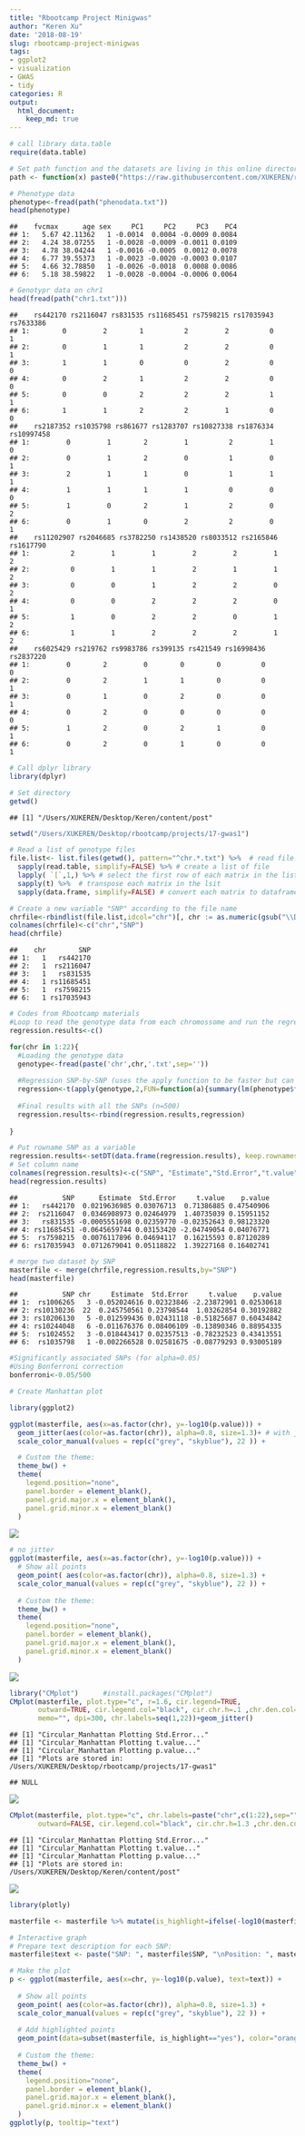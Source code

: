 ```yaml
---
title: "Rbootcamp Project Minigwas"
author: "Keren Xu"
date: '2018-08-19'
slug: rbootcamp-project-minigwas
tags:
- ggplot2
- visualization
- GWAS
- tidy
categories: R
output: 
  html_document:
    keep_md: true
---
```




```r
# call library data.table
require(data.table)

# Set path function and the datasets are living in this online directory
path <- function(x) paste0("https://raw.githubusercontent.com/XUKEREN/rbootcamp-projects-17-gwas1/master/", x)

# Phenotype data
phenotype<-fread(path("phenodata.txt"))
head(phenotype)
```

```
##    fvcmax      age sex     PC1     PC2     PC3    PC4
## 1:   5.67 42.11362   1 -0.0014  0.0004 -0.0009 0.0084
## 2:   4.24 38.07255   1 -0.0028 -0.0009 -0.0011 0.0109
## 3:   4.78 38.04244   1 -0.0016 -0.0005  0.0012 0.0078
## 4:   6.77 39.55373   1 -0.0023 -0.0020 -0.0003 0.0107
## 5:   4.66 32.78850   1 -0.0026 -0.0018  0.0008 0.0086
## 6:   5.18 38.59822   1 -0.0028 -0.0004 -0.0006 0.0064
```

```r
# Genotypr data on chr1
head(fread(path("chr1.txt")))
```

```
##    rs442170 rs2116047 rs831535 rs11685451 rs7598215 rs17035943 rs7633386
## 1:        0         2        1          2         2          0         1
## 2:        0         1        1          2         2          0         1
## 3:        1         1        0          0         2          0         0
## 4:        0         2        1          2         2          0         0
## 5:        0         0        2          2         2          1         1
## 6:        1         1        2          2         1          0         0
##    rs2187352 rs1035798 rs861677 rs1283707 rs10827338 rs1876334 rs10997458
## 1:         0         1        2         1          2         1          0
## 2:         0         1        2         0          1         0          1
## 3:         2         1        1         0          1         1          1
## 4:         1         1        1         1          0         0          0
## 5:         1         0        2         1          2         0          2
## 6:         0         1        0         2          2         0          1
##    rs11202907 rs2046685 rs3782250 rs1438520 rs8033512 rs2165846 rs1617790
## 1:          2         1         1         2         2         1         2
## 2:          0         1         1         2         1         1         2
## 3:          0         0         1         2         2         0         2
## 4:          0         0         2         2         2         0         1
## 5:          1         0         2         2         0         1         2
## 6:          1         1         2         2         2         1         2
##    rs6025429 rs219762 rs9983786 rs399135 rs421549 rs16998436 rs2837220
## 1:         0        2         0        0        0          0         0
## 2:         0        2         1        1        0          0         1
## 3:         0        1         0        2        0          0         1
## 4:         0        2         0        0        0          0         0
## 5:         1        2         0        2        1          0         1
## 6:         0        2         0        1        0          0         1
```

```r
# Call dplyr library
library(dplyr)

# Set directory
getwd()
```

```
## [1] "/Users/XUKEREN/Desktop/Keren/content/post"
```

```r
setwd("/Users/XUKEREN/Desktop/rbootcamp/projects/17-gwas1")

# Read a list of genotype files
file.list<- list.files(getwd(), pattern="^chr.*.txt") %>%  # read file names
  sapply(read.table, simplify=FALSE) %>% # create a list of file
  lapply( `[`,1,) %>% # select the first row of each matrix in the list, which is the SNP row
  sapply(t) %>%  # transpose each matrix in the lsit
  sapply(data.frame, simplify=FALSE) # convert each matrix to dataframe

# Create a new variable "SNP" according to the file name
chrfile<-rbindlist(file.list,idcol="chr")[, chr := as.numeric(gsub("\\D", "", chr)) ]
colnames(chrfile)<-c("chr","SNP")
head(chrfile)
```

```
##    chr        SNP
## 1:   1   rs442170
## 2:   1  rs2116047
## 3:   1   rs831535
## 4:   1 rs11685451
## 5:   1  rs7598215
## 6:   1 rs17035943
```

```r
# Codes from Rbootcamp materials
#Loop to read the genotype data from each chromossome and run the regression analysis
regression.results<-c()

for(chr in 1:22){
  #Loading the genotype data
  genotype<-fread(paste('chr',chr,'.txt',sep=''))
  
  #Regression SNP-by-SNP (uses the apply function to be faster but can be done with a loop)
  regression<-t(apply(genotype,2,FUN=function(a){summary(lm(phenotype$fvcmax~a+phenotype$age+phenotype$sex+phenotype$PC1+phenotype$PC2+phenotype$PC3+phenotype$PC4))}$coef[2,]))
  
  #Final results with all the SNPs (n=500)
  regression.results<-rbind(regression.results,regression)
  
}

# Put rowname SNP as a variable
regression.results<-setDT(data.frame(regression.results), keep.rownames = TRUE)[]
# Set column name
colnames(regression.results)<-c("SNP", "Estimate","Std.Error","t.value","p.value")
head(regression.results)
```

```
##           SNP      Estimate  Std.Error     t.value    p.value
## 1:   rs442170  0.0219636985 0.03076713  0.71386885 0.47540906
## 2:  rs2116047  0.0346908973 0.02464979  1.40735039 0.15951152
## 3:   rs831535 -0.0005551698 0.02359770 -0.02352643 0.98123320
## 4: rs11685451 -0.0645659744 0.03153420 -2.04749054 0.04076771
## 5:  rs7598215  0.0076117896 0.04694117  0.16215593 0.87120289
## 6: rs17035943  0.0712679041 0.05118822  1.39227168 0.16402741
```

```r
# merge two dataset by SNP
masterfile <- merge(chrfile,regression.results,by="SNP")
head(masterfile)
```

```
##           SNP chr     Estimate  Std.Error     t.value    p.value
## 1:  rs1006265   3 -0.052024616 0.02323846 -2.23872901 0.02530618
## 2: rs10130236  22  0.245750561 0.23798544  1.03262854 0.30192882
## 3: rs10206130   5 -0.012599436 0.02431118 -0.51825687 0.60434842
## 4: rs10244048   6 -0.011676376 0.08406109 -0.13890346 0.88954335
## 5:  rs1024552   3 -0.018443417 0.02357513 -0.78232523 0.43413551
## 6:  rs1035798   1 -0.002266528 0.02581675 -0.08779293 0.93005189
```

```r
#Significantly associated SNPs (for alpha=0.05)
#Using Bonferroni correction
bonferroni<-0.05/500

# Create Manhattan plot

library(ggplot2)

ggplot(masterfile, aes(x=as.factor(chr), y=-log10(p.value))) +
  geom_jitter(aes(color=as.factor(chr)), alpha=0.8, size=1.3)+ # with jitter to avoid overlap
  scale_color_manual(values = rep(c("grey", "skyblue"), 22 )) +

  # Custom the theme:
  theme_bw() +
  theme( 
    legend.position="none",
    panel.border = element_blank(),
    panel.grid.major.x = element_blank(),
    panel.grid.minor.x = element_blank()
  )
```

![](2018-08-19-rbootcamp-project-minigwas_files/figure-html/unnamed-chunk-1-1.png)<!-- -->

```r
# no jitter
ggplot(masterfile, aes(x=as.factor(chr), y=-log10(p.value))) +
  # Show all points
  geom_point( aes(color=as.factor(chr)), alpha=0.8, size=1.3) +
  scale_color_manual(values = rep(c("grey", "skyblue"), 22 )) +
  
  # Custom the theme:
  theme_bw() +
  theme( 
    legend.position="none",
    panel.border = element_blank(),
    panel.grid.major.x = element_blank(),
    panel.grid.minor.x = element_blank()
  )
```

![](2018-08-19-rbootcamp-project-minigwas_files/figure-html/unnamed-chunk-1-2.png)<!-- -->

```r
library("CMplot")      #install.packages("CMplot")
CMplot(masterfile, plot.type="c", r=1.6, cir.legend=TRUE,
       outward=TRUE, cir.legend.col="black", cir.chr.h=.1 ,chr.den.col="orange", file="jpg",
       memo="", dpi=300, chr.labels=seq(1,22))+geom_jitter()
```

```
## [1] "Circular_Manhattan Plotting Std.Error..."
## [1] "Circular_Manhattan Plotting t.value..."
## [1] "Circular_Manhattan Plotting p.value..."
## [1] "Plots are stored in: /Users/XUKEREN/Desktop/rbootcamp/projects/17-gwas1"
```

```
## NULL
```
 ![](https://user-images.githubusercontent.com/37352799/44313534-449cae00-a3bf-11e8-89cf-d816560c9686.jpg) 

```r
CMplot(masterfile, plot.type="c", chr.labels=paste("chr",c(1:22),sep=""), r=0.4, cir.legend=TRUE,
       outward=FALSE, cir.legend.col="black", cir.chr.h=1.3 ,chr.den.col="black", file="jpg", memo="", dpi=300)
```

```
## [1] "Circular_Manhattan Plotting Std.Error..."
## [1] "Circular_Manhattan Plotting t.value..."
## [1] "Circular_Manhattan Plotting p.value..."
## [1] "Plots are stored in: /Users/XUKEREN/Desktop/Keren/content/post"
```
 ![](https://user-images.githubusercontent.com/37352799/44313487-a3155c80-a3be-11e8-9d7e-f496d1c97683.jpg) 


```r
library(plotly)

masterfile <- masterfile %>% mutate(is_highlight=ifelse(-log10(masterfile$p.value) > -log10(0.05/500), "yes", "no")) # add a variable to highlight significant SNP

# Interactive graph
# Prepare text description for each SNP:
masterfile$text <- paste("SNP: ", masterfile$SNP, "\nPosition: ", masterfile$chr, "\nLOD score:", -log10(masterfile$p.value) %>% round(2))

# Make the plot
p <- ggplot(masterfile, aes(x=chr, y=-log10(p.value), text=text)) +
  
  # Show all points
  geom_point( aes(color=as.factor(chr)), alpha=0.8, size=1.3) +
  scale_color_manual(values = rep(c("grey", "skyblue"), 22 )) +
  
  # Add highlighted points
  geom_point(data=subset(masterfile, is_highlight=="yes"), color="orange", size=2) +
  
  # Custom the theme:
  theme_bw() +
  theme( 
    legend.position="none",
    panel.border = element_blank(),
    panel.grid.major.x = element_blank(),
    panel.grid.minor.x = element_blank()
  )
ggplotly(p, tooltip="text")
```

<!--html_preserve--><div id="htmlwidget-d0f53358e4d9b8d36aa9" style="width:672px;height:480px;" class="plotly html-widget"></div>
<script type="application/json" data-for="htmlwidget-d0f53358e4d9b8d36aa9">{"x":{"data":[{"x":[1,1,1,1,1,1,1,1,1,1,1,1,1,1,1,1,1,1,1,1,1,1,1,1,1,1,1,1],"y":[0.0314928189116962,0.4550548039171,0.248865815035535,0.241216266663546,1.38968368658187,0.05173565756357,0.164136780282808,1.58355252961039,2.2916091117607,0.785083572379583,0.0188262368299026,0.0745111638456813,0.797207952061531,0.503596074383886,0.589308370600842,0.207972830949159,0.277224906264133,0.397647698696285,0.565439742332195,0.890110029374441,0.322932544825068,0.0501864478888442,0.0598806950365634,0.0366870504542226,0.020647855249277,0.00822776800320429,0.234201586234211,0.406757264122109],"text":["SNP:  rs1035798 <br />Position:  1 <br />LOD score: 0.03","SNP:  rs10827338 <br />Position:  1 <br />LOD score: 0.46","SNP:  rs10997458 <br />Position:  1 <br />LOD score: 0.25","SNP:  rs11202907 <br />Position:  1 <br />LOD score: 0.24","SNP:  rs11685451 <br />Position:  1 <br />LOD score: 1.39","SNP:  rs1283707 <br />Position:  1 <br />LOD score: 0.05","SNP:  rs1438520 <br />Position:  1 <br />LOD score: 0.16","SNP:  rs1617790 <br />Position:  1 <br />LOD score: 1.58","SNP:  rs16998436 <br />Position:  1 <br />LOD score: 2.29","SNP:  rs17035943 <br />Position:  1 <br />LOD score: 0.79","SNP:  rs1876334 <br />Position:  1 <br />LOD score: 0.02","SNP:  rs2046685 <br />Position:  1 <br />LOD score: 0.07","SNP:  rs2116047 <br />Position:  1 <br />LOD score: 0.8","SNP:  rs2165846 <br />Position:  1 <br />LOD score: 0.5","SNP:  rs2187352 <br />Position:  1 <br />LOD score: 0.59","SNP:  rs219762 <br />Position:  1 <br />LOD score: 0.21","SNP:  rs2837220 <br />Position:  1 <br />LOD score: 0.28","SNP:  rs3782250 <br />Position:  1 <br />LOD score: 0.4","SNP:  rs399135 <br />Position:  1 <br />LOD score: 0.57","SNP:  rs421549 <br />Position:  1 <br />LOD score: 0.89","SNP:  rs442170 <br />Position:  1 <br />LOD score: 0.32","SNP:  rs6025429 <br />Position:  1 <br />LOD score: 0.05","SNP:  rs7598215 <br />Position:  1 <br />LOD score: 0.06","SNP:  rs7633386 <br />Position:  1 <br />LOD score: 0.04","SNP:  rs8033512 <br />Position:  1 <br />LOD score: 0.02","SNP:  rs831535 <br />Position:  1 <br />LOD score: 0.01","SNP:  rs861677 <br />Position:  1 <br />LOD score: 0.23","SNP:  rs9983786 <br />Position:  1 <br />LOD score: 0.41"],"type":"scatter","mode":"markers","marker":{"autocolorscale":false,"color":"rgba(190,190,190,1)","opacity":0.8,"size":4.91338582677165,"symbol":"circle","line":{"width":1.88976377952756,"color":"rgba(190,190,190,1)"}},"hoveron":"points","name":"1","legendgroup":"1","showlegend":true,"xaxis":"x","yaxis":"y","hoverinfo":"text","frame":null},{"x":[2,2,2,2,2,2,2,2,2,2,2,2,2,2,2,2,2,2,2,2,2,2,2,2,2,2,2],"y":[0.0305789805673016,0.340567850429442,0.0684095418363616,0.196072221015713,0.208232926758022,1.23730954872,0.0590171148800563,0.0624690342060046,1.09568947138546,0.245299967975022,0.748921687662535,0.901631616228186,0.20673702311167,0.780834307547715,0.00672773635029019,0.559189566832856,0.320610483168456,0.604074180183977,0.317051276532257,0.239107096154293,1.64096532934919,0.566198062231788,0.370366788742232,0.46034060651011,1.11609776322398,0.171932503120474,0.272345139371938],"text":["SNP:  rs10786673 <br />Position:  2 <br />LOD score: 0.03","SNP:  rs10997035 <br />Position:  2 <br />LOD score: 0.34","SNP:  rs12487646 <br />Position:  2 <br />LOD score: 0.07","SNP:  rs12628032 <br />Position:  2 <br />LOD score: 0.2","SNP:  rs162317 <br />Position:  2 <br />LOD score: 0.21","SNP:  rs17037297 <br />Position:  2 <br />LOD score: 1.24","SNP:  rs17475284 <br />Position:  2 <br />LOD score: 0.06","SNP:  rs1800624 <br />Position:  2 <br />LOD score: 0.06","SNP:  rs1897173 <br />Position:  2 <br />LOD score: 1.1","SNP:  rs2121308 <br />Position:  2 <br />LOD score: 0.25","SNP:  rs2162352 <br />Position:  2 <br />LOD score: 0.75","SNP:  rs2239769 <br />Position:  2 <br />LOD score: 0.9","SNP:  rs2950280 <br />Position:  2 <br />LOD score: 0.21","SNP:  rs456800 <br />Position:  2 <br />LOD score: 0.78","SNP:  rs4664963 <br />Position:  2 <br />LOD score: 0.01","SNP:  rs4789863 <br />Position:  2 <br />LOD score: 0.56","SNP:  rs4823807 <br />Position:  2 <br />LOD score: 0.32","SNP:  rs510788 <br />Position:  2 <br />LOD score: 0.6","SNP:  rs716547 <br />Position:  2 <br />LOD score: 0.32","SNP:  rs8017253 <br />Position:  2 <br />LOD score: 0.24","SNP:  rs8035980 <br />Position:  2 <br />LOD score: 1.64","SNP:  rs837484 <br />Position:  2 <br />LOD score: 0.57","SNP:  rs846267 <br />Position:  2 <br />LOD score: 0.37","SNP:  rs887201 <br />Position:  2 <br />LOD score: 0.46","SNP:  rs930235 <br />Position:  2 <br />LOD score: 1.12","SNP:  rs9426483 <br />Position:  2 <br />LOD score: 0.17","SNP:  rs9866679 <br />Position:  2 <br />LOD score: 0.27"],"type":"scatter","mode":"markers","marker":{"autocolorscale":false,"color":"rgba(135,206,235,1)","opacity":0.8,"size":4.91338582677165,"symbol":"circle","line":{"width":1.88976377952756,"color":"rgba(135,206,235,1)"}},"hoveron":"points","name":"2","legendgroup":"2","showlegend":true,"xaxis":"x","yaxis":"y","hoverinfo":"text","frame":null},{"x":[3,3,3,3,3,3,3,3,3,3,3,3,3,3,3,3,3,3,3,3,3,3,3,3,3,3,3],"y":[1.59677348687791,0.362374689303153,0.0249698347499991,0.299899824641357,2.19521131271697,0.261537673229201,0.209410316644538,0.797588782834391,0.51416774798253,0.384491022169329,0.12914326309061,0.591344382881167,1.26795038850452,0.370961453849427,0.00672773635029019,0.287373283966428,0.0112826612268905,0.0506126288724933,0.649265113550832,0.472606440762091,0.949487944263697,0.94428586728247,0.0259400702360307,0.310690118690165,1.88098101486374,0.0163075680772121,0.0298660827557535],"text":["SNP:  rs1006265 <br />Position:  3 <br />LOD score: 1.6","SNP:  rs1024552 <br />Position:  3 <br />LOD score: 0.36","SNP:  rs1050146 <br />Position:  3 <br />LOD score: 0.02","SNP:  rs11622409 <br />Position:  3 <br />LOD score: 0.3","SNP:  rs11893218 <br />Position:  3 <br />LOD score: 2.2","SNP:  rs12429309 <br />Position:  3 <br />LOD score: 0.26","SNP:  rs1380770 <br />Position:  3 <br />LOD score: 0.21","SNP:  rs1435704 <br />Position:  3 <br />LOD score: 0.8","SNP:  rs1529747 <br />Position:  3 <br />LOD score: 0.51","SNP:  rs16827741 <br />Position:  3 <br />LOD score: 0.38","SNP:  rs16944424 <br />Position:  3 <br />LOD score: 0.13","SNP:  rs17102089 <br />Position:  3 <br />LOD score: 0.59","SNP:  rs17282579 <br />Position:  3 <br />LOD score: 1.27","SNP:  rs1777833 <br />Position:  3 <br />LOD score: 0.37","SNP:  rs1990816 <br />Position:  3 <br />LOD score: 0.01","SNP:  rs2394202 <br />Position:  3 <br />LOD score: 0.29","SNP:  rs3818444 <br />Position:  3 <br />LOD score: 0.01","SNP:  rs3827412 <br />Position:  3 <br />LOD score: 0.05","SNP:  rs4646623 <br />Position:  3 <br />LOD score: 0.65","SNP:  rs505537 <br />Position:  3 <br />LOD score: 0.47","SNP:  rs6093081 <br />Position:  3 <br />LOD score: 0.95","SNP:  rs6533343 <br />Position:  3 <br />LOD score: 0.94","SNP:  rs6584510 <br />Position:  3 <br />LOD score: 0.03","SNP:  rs7501662 <br />Position:  3 <br />LOD score: 0.31","SNP:  rs8089398 <br />Position:  3 <br />LOD score: 1.88","SNP:  rs8192592 <br />Position:  3 <br />LOD score: 0.02","SNP:  rs836475 <br />Position:  3 <br />LOD score: 0.03"],"type":"scatter","mode":"markers","marker":{"autocolorscale":false,"color":"rgba(190,190,190,1)","opacity":0.8,"size":4.91338582677165,"symbol":"circle","line":{"width":1.88976377952756,"color":"rgba(190,190,190,1)"}},"hoveron":"points","name":"3","legendgroup":"3","showlegend":true,"xaxis":"x","yaxis":"y","hoverinfo":"text","frame":null},{"x":[4,4,4,4,4,4,4,4,4,4,4,4,4,4,4,4,4,4,4,4,4,4],"y":[0.151303494873165,0.715379062160881,0.0573555387821981,1.66350748544946,0.25754967311842,0.435393188070193,0.093963754479698,0.0819237285771472,0.730701880829031,0.671884010571643,0.120892964122414,0.0433328012734935,1.43497731153726,1.81900884972588,0.473404089988196,1.14474273786539,0.172175725564463,0.0679227014346523,0.741568841743811,0.440311230655002,2.14293145681657,0.181924583192669],"text":["SNP:  rs10883735 <br />Position:  4 <br />LOD score: 0.15","SNP:  rs10895593 <br />Position:  4 <br />LOD score: 0.72","SNP:  rs1286765 <br />Position:  4 <br />LOD score: 0.06","SNP:  rs12969375 <br />Position:  4 <br />LOD score: 1.66","SNP:  rs13261909 <br />Position:  4 <br />LOD score: 0.26","SNP:  rs1726025 <br />Position:  4 <br />LOD score: 0.44","SNP:  rs17445763 <br />Position:  4 <br />LOD score: 0.09","SNP:  rs1925570 <br />Position:  4 <br />LOD score: 0.08","SNP:  rs2074583 <br />Position:  4 <br />LOD score: 0.73","SNP:  rs2296187 <br />Position:  4 <br />LOD score: 0.67","SNP:  rs2485320 <br />Position:  4 <br />LOD score: 0.12","SNP:  rs2985301 <br />Position:  4 <br />LOD score: 0.04","SNP:  rs3771608 <br />Position:  4 <br />LOD score: 1.43","SNP:  rs3796993 <br />Position:  4 <br />LOD score: 1.82","SNP:  rs3801201 <br />Position:  4 <br />LOD score: 0.47","SNP:  rs429853 <br />Position:  4 <br />LOD score: 1.14","SNP:  rs6772185 <br />Position:  4 <br />LOD score: 0.17","SNP:  rs685458 <br />Position:  4 <br />LOD score: 0.07","SNP:  rs7084947 <br />Position:  4 <br />LOD score: 0.74","SNP:  rs8124696 <br />Position:  4 <br />LOD score: 0.44","SNP:  rs876362 <br />Position:  4 <br />LOD score: 2.14","SNP:  rs944460 <br />Position:  4 <br />LOD score: 0.18"],"type":"scatter","mode":"markers","marker":{"autocolorscale":false,"color":"rgba(135,206,235,1)","opacity":0.8,"size":4.91338582677165,"symbol":"circle","line":{"width":1.88976377952756,"color":"rgba(135,206,235,1)"}},"hoveron":"points","name":"4","legendgroup":"4","showlegend":true,"xaxis":"x","yaxis":"y","hoverinfo":"text","frame":null},{"x":[5,5,5,5,5,5,5,5,5,5,5,5,5,5,5,5,5,5,5,5,5,5],"y":[0.218712609699018,0.00364316867878949,0.363245010794844,0.0933621626610383,0.157180026677005,0.0715602345809968,1.9858216021761,0.07569467346538,0.216746806275422,0.00175551491374128,0.0474111448473813,0.224641861109689,0.0247150081022083,0.579721141556403,0.111410553439048,1.61952998308102,0.025038099071387,0.473622387630347,0.193284593012126,0.300706471434554,0.0255836593495818,0.239519869949903],"text":["SNP:  rs10206130 <br />Position:  5 <br />LOD score: 0.22","SNP:  rs10509280 <br />Position:  5 <br />LOD score: 0","SNP:  rs10967750 <br />Position:  5 <br />LOD score: 0.36","SNP:  rs11924448 <br />Position:  5 <br />LOD score: 0.09","SNP:  rs12668754 <br />Position:  5 <br />LOD score: 0.16","SNP:  rs1286740 <br />Position:  5 <br />LOD score: 0.07","SNP:  rs1324057 <br />Position:  5 <br />LOD score: 1.99","SNP:  rs1475033 <br />Position:  5 <br />LOD score: 0.08","SNP:  rs1493695 <br />Position:  5 <br />LOD score: 0.22","SNP:  rs2427060 <br />Position:  5 <br />LOD score: 0","SNP:  rs308420 <br />Position:  5 <br />LOD score: 0.05","SNP:  rs310777 <br />Position:  5 <br />LOD score: 0.22","SNP:  rs4646690 <br />Position:  5 <br />LOD score: 0.02","SNP:  rs576467 <br />Position:  5 <br />LOD score: 0.58","SNP:  rs586122 <br />Position:  5 <br />LOD score: 0.11","SNP:  rs6457813 <br />Position:  5 <br />LOD score: 1.62","SNP:  rs647837 <br />Position:  5 <br />LOD score: 0.03","SNP:  rs7095898 <br />Position:  5 <br />LOD score: 0.47","SNP:  rs723092 <br />Position:  5 <br />LOD score: 0.19","SNP:  rs7505539 <br />Position:  5 <br />LOD score: 0.3","SNP:  rs7907760 <br />Position:  5 <br />LOD score: 0.03","SNP:  rs9664633 <br />Position:  5 <br />LOD score: 0.24"],"type":"scatter","mode":"markers","marker":{"autocolorscale":false,"color":"rgba(190,190,190,1)","opacity":0.8,"size":4.91338582677165,"symbol":"circle","line":{"width":1.88976377952756,"color":"rgba(190,190,190,1)"}},"hoveron":"points","name":"5","legendgroup":"5","showlegend":true,"xaxis":"x","yaxis":"y","hoverinfo":"text","frame":null},{"x":[6,6,6,6,6,6,6,6,6,6,6,6,6,6,6,6,6,6,6,6,6,6],"y":[0.0508328804105857,0.292244652469336,0.092756557337454,0.106232549880299,1.28104131497244,0.987512217291884,0.244752726880417,0.0725092093526749,0.0987019953951135,1.04958768631418,0.715977523262728,0.134174322997423,0.777758157505525,0.0936961779305785,0.329351366212947,0.0372049038360808,0.213922741983256,4.59255530475429,0.0132990023967979,1.0249127726724,0.314453696369331,0.250431386008013],"text":["SNP:  rs10244048 <br />Position:  6 <br />LOD score: 0.05","SNP:  rs10740266 <br />Position:  6 <br />LOD score: 0.29","SNP:  rs10996776 <br />Position:  6 <br />LOD score: 0.09","SNP:  rs10997285 <br />Position:  6 <br />LOD score: 0.11","SNP:  rs11191349 <br />Position:  6 <br />LOD score: 1.28","SNP:  rs17017286 <br />Position:  6 <br />LOD score: 0.99","SNP:  rs17408275 <br />Position:  6 <br />LOD score: 0.24","SNP:  rs2268979 <br />Position:  6 <br />LOD score: 0.07","SNP:  rs3737187 <br />Position:  6 <br />LOD score: 0.1","SNP:  rs3820541 <br />Position:  6 <br />LOD score: 1.05","SNP:  rs3821629 <br />Position:  6 <br />LOD score: 0.72","SNP:  rs3826567 <br />Position:  6 <br />LOD score: 0.13","SNP:  rs6142657 <br />Position:  6 <br />LOD score: 0.78","SNP:  rs621953 <br />Position:  6 <br />LOD score: 0.09","SNP:  rs6733871 <br />Position:  6 <br />LOD score: 0.33","SNP:  rs6795633 <br />Position:  6 <br />LOD score: 0.04","SNP:  rs705523 <br />Position:  6 <br />LOD score: 0.21","SNP:  rs758044 <br />Position:  6 <br />LOD score: 4.59","SNP:  rs7581003 <br />Position:  6 <br />LOD score: 0.01","SNP:  rs9554325 <br />Position:  6 <br />LOD score: 1.02","SNP:  rs9658079 <br />Position:  6 <br />LOD score: 0.31","SNP:  rs9789221 <br />Position:  6 <br />LOD score: 0.25"],"type":"scatter","mode":"markers","marker":{"autocolorscale":false,"color":"rgba(135,206,235,1)","opacity":0.8,"size":4.91338582677165,"symbol":"circle","line":{"width":1.88976377952756,"color":"rgba(135,206,235,1)"}},"hoveron":"points","name":"6","legendgroup":"6","showlegend":true,"xaxis":"x","yaxis":"y","hoverinfo":"text","frame":null},{"x":[7,7,7,7,7,7,7,7,7,7,7,7,7,7,7,7,7,7,7,7,7,7],"y":[0.131421717878356,0.0255836593495818,0.519393845078701,0.326179661406392,0.818587901757735,0.441477523393585,0.201096816384181,0.997372754840711,0.0298184781740052,0.125052070755937,0.467689981736643,0.143437939834397,0.133801763634152,0.362150834274985,0.320995940459496,4.21102619319455,0.80638487353182,0.142543181581376,0.0407931117425596,0.000886077175535385,0.126463570650608,0.178866007469774],"text":["SNP:  rs10762139 <br />Position:  7 <br />LOD score: 0.13","SNP:  rs10883753 <br />Position:  7 <br />LOD score: 0.03","SNP:  rs11223703 <br />Position:  7 <br />LOD score: 0.52","SNP:  rs11659753 <br />Position:  7 <br />LOD score: 0.33","SNP:  rs11890946 <br />Position:  7 <br />LOD score: 0.82","SNP:  rs11961212 <br />Position:  7 <br />LOD score: 0.44","SNP:  rs12454718 <br />Position:  7 <br />LOD score: 0.2","SNP:  rs1316450 <br />Position:  7 <br />LOD score: 1","SNP:  rs13396528 <br />Position:  7 <br />LOD score: 0.03","SNP:  rs2024892 <br />Position:  7 <br />LOD score: 0.13","SNP:  rs2278480 <br />Position:  7 <br />LOD score: 0.47","SNP:  rs2685150 <br />Position:  7 <br />LOD score: 0.14","SNP:  rs2894014 <br />Position:  7 <br />LOD score: 0.13","SNP:  rs3002377 <br />Position:  7 <br />LOD score: 0.36","SNP:  rs3801993 <br />Position:  7 <br />LOD score: 0.32","SNP:  rs3810818 <br />Position:  7 <br />LOD score: 4.21","SNP:  rs4072037 <br />Position:  7 <br />LOD score: 0.81","SNP:  rs4624587 <br />Position:  7 <br />LOD score: 0.14","SNP:  rs7085779 <br />Position:  7 <br />LOD score: 0.04","SNP:  rs7696711 <br />Position:  7 <br />LOD score: 0","SNP:  rs855943 <br />Position:  7 <br />LOD score: 0.13","SNP:  rs9319432 <br />Position:  7 <br />LOD score: 0.18"],"type":"scatter","mode":"markers","marker":{"autocolorscale":false,"color":"rgba(190,190,190,1)","opacity":0.8,"size":4.91338582677165,"symbol":"circle","line":{"width":1.88976377952756,"color":"rgba(190,190,190,1)"}},"hoveron":"points","name":"7","legendgroup":"7","showlegend":true,"xaxis":"x","yaxis":"y","hoverinfo":"text","frame":null},{"x":[8,8,8,8,8,8,8,8,8,8,8,8,8,8,8,8,8,8,8,8,8,8],"y":[0.59331410174852,0.0630374242010883,0.0251957575706434,0.209005517609608,0.442341925049998,0.292031180877191,0.361926425412727,0.840356574651053,0.275704387715715,4.02955029468353,0.183209817121421,0.548278699287476,0.130104453929078,0.123139071947008,0.0717958018062345,0.312746944149373,0.368293747792175,0.275445194363304,0.108858319386837,0.0326320833054798,0.620324015801279,0.718932557218161],"text":["SNP:  rs10489736 <br />Position:  8 <br />LOD score: 0.59","SNP:  rs10822881 <br />Position:  8 <br />LOD score: 0.06","SNP:  rs10920169 <br />Position:  8 <br />LOD score: 0.03","SNP:  rs11564465 <br />Position:  8 <br />LOD score: 0.21","SNP:  rs11594391 <br />Position:  8 <br />LOD score: 0.44","SNP:  rs11890847 <br />Position:  8 <br />LOD score: 0.29","SNP:  rs12761845 <br />Position:  8 <br />LOD score: 0.36","SNP:  rs13410475 <br />Position:  8 <br />LOD score: 0.84","SNP:  rs149248 <br />Position:  8 <br />LOD score: 0.28","SNP:  rs1530088 <br />Position:  8 <br />LOD score: 4.03","SNP:  rs17114803 <br />Position:  8 <br />LOD score: 0.18","SNP:  rs17288292 <br />Position:  8 <br />LOD score: 0.55","SNP:  rs2252678 <br />Position:  8 <br />LOD score: 0.13","SNP:  rs2442633 <br />Position:  8 <br />LOD score: 0.12","SNP:  rs3917209 <br />Position:  8 <br />LOD score: 0.07","SNP:  rs4237255 <br />Position:  8 <br />LOD score: 0.31","SNP:  rs6826012 <br />Position:  8 <br />LOD score: 0.37","SNP:  rs7236492 <br />Position:  8 <br />LOD score: 0.28","SNP:  rs7960291 <br />Position:  8 <br />LOD score: 0.11","SNP:  rs8179917 <br />Position:  8 <br />LOD score: 0.03","SNP:  rs9943922 <br />Position:  8 <br />LOD score: 0.62","SNP:  rs9950633 <br />Position:  8 <br />LOD score: 0.72"],"type":"scatter","mode":"markers","marker":{"autocolorscale":false,"color":"rgba(135,206,235,1)","opacity":0.8,"size":4.91338582677165,"symbol":"circle","line":{"width":1.88976377952756,"color":"rgba(135,206,235,1)"}},"hoveron":"points","name":"8","legendgroup":"8","showlegend":true,"xaxis":"x","yaxis":"y","hoverinfo":"text","frame":null},{"x":[9,9,9,9,9,9,9,9,9,9,9,9,9,9,9,9,9,9,9,9,9,9],"y":[2.1532917596945,0.920330739523395,0.252488478374469,0.175813242141186,0.255998489032717,0.212374682836251,0.700983190052032,0.697966662362961,0.133791758781098,0.265747569704103,0.663172697694197,0.146062671470067,0.139281220337151,0.225146538122548,0.0102664095181163,0.0278754435312694,0.303715502016829,0.00441850349201998,0.792655328390721,4.10078694271129,0.34894322788234,0.714365811078095],"text":["SNP:  rs10498759 <br />Position:  9 <br />LOD score: 2.15","SNP:  rs11564258 <br />Position:  9 <br />LOD score: 0.92","SNP:  rs11881361 <br />Position:  9 <br />LOD score: 0.25","SNP:  rs12217850 <br />Position:  9 <br />LOD score: 0.18","SNP:  rs1231239 <br />Position:  9 <br />LOD score: 0.26","SNP:  rs12486980 <br />Position:  9 <br />LOD score: 0.21","SNP:  rs12622724 <br />Position:  9 <br />LOD score: 0.7","SNP:  rs1348557 <br />Position:  9 <br />LOD score: 0.7","SNP:  rs1572968 <br />Position:  9 <br />LOD score: 0.13","SNP:  rs17715064 <br />Position:  9 <br />LOD score: 0.27","SNP:  rs3917194 <br />Position:  9 <br />LOD score: 0.66","SNP:  rs6089565 <br />Position:  9 <br />LOD score: 0.15","SNP:  rs6537356 <br />Position:  9 <br />LOD score: 0.14","SNP:  rs6805521 <br />Position:  9 <br />LOD score: 0.23","SNP:  rs749596 <br />Position:  9 <br />LOD score: 0.01","SNP:  rs7541824 <br />Position:  9 <br />LOD score: 0.03","SNP:  rs7838691 <br />Position:  9 <br />LOD score: 0.3","SNP:  rs7912739 <br />Position:  9 <br />LOD score: 0","SNP:  rs7915578 <br />Position:  9 <br />LOD score: 0.79","SNP:  rs917305 <br />Position:  9 <br />LOD score: 4.1","SNP:  rs9319434 <br />Position:  9 <br />LOD score: 0.35","SNP:  rs9409651 <br />Position:  9 <br />LOD score: 0.71"],"type":"scatter","mode":"markers","marker":{"autocolorscale":false,"color":"rgba(190,190,190,1)","opacity":0.8,"size":4.91338582677165,"symbol":"circle","line":{"width":1.88976377952756,"color":"rgba(190,190,190,1)"}},"hoveron":"points","name":"9","legendgroup":"9","showlegend":true,"xaxis":"x","yaxis":"y","hoverinfo":"text","frame":null},{"x":[10,10,10,10,10,10,10,10,10,10,10,10,10,10,10,10,10,10,10,10,10,10],"y":[0.362542910394882,0.66699288417774,0.220250357662188,0.159967120190089,0.576048895178359,0.164010959018052,0.474750363630285,1.4507927511637,0.125992682508769,0.0519792248208365,3.29452392843089,0.551881488712868,0.820459491120727,0.380623205567171,0.0345136166494897,0.912558143133335,0.149969316735824,0.00290127995078568,0.622880793327126,0.0745265631174822,1.87601705199879,0.425231260108312],"text":["SNP:  rs10482791 <br />Position:  10 <br />LOD score: 0.36","SNP:  rs10740215 <br />Position:  10 <br />LOD score: 0.67","SNP:  rs10822906 <br />Position:  10 <br />LOD score: 0.22","SNP:  rs12237459 <br />Position:  10 <br />LOD score: 0.16","SNP:  rs12490153 <br />Position:  10 <br />LOD score: 0.58","SNP:  rs13388512 <br />Position:  10 <br />LOD score: 0.16","SNP:  rs1530887 <br />Position:  10 <br />LOD score: 0.47","SNP:  rs17209895 <br />Position:  10 <br />LOD score: 1.45","SNP:  rs176632 <br />Position:  10 <br />LOD score: 0.13","SNP:  rs1820544 <br />Position:  10 <br />LOD score: 0.05","SNP:  rs1956177 <br />Position:  10 <br />LOD score: 3.29","SNP:  rs1993992 <br />Position:  10 <br />LOD score: 0.55","SNP:  rs2033739 <br />Position:  10 <br />LOD score: 0.82","SNP:  rs2515480 <br />Position:  10 <br />LOD score: 0.38","SNP:  rs2862778 <br />Position:  10 <br />LOD score: 0.03","SNP:  rs6121657 <br />Position:  10 <br />LOD score: 0.91","SNP:  rs6716591 <br />Position:  10 <br />LOD score: 0.15","SNP:  rs6852200 <br />Position:  10 <br />LOD score: 0","SNP:  rs7235354 <br />Position:  10 <br />LOD score: 0.62","SNP:  rs7609465 <br />Position:  10 <br />LOD score: 0.07","SNP:  rs9513113 <br />Position:  10 <br />LOD score: 1.88","SNP:  rs9749347 <br />Position:  10 <br />LOD score: 0.43"],"type":"scatter","mode":"markers","marker":{"autocolorscale":false,"color":"rgba(135,206,235,1)","opacity":0.8,"size":4.91338582677165,"symbol":"circle","line":{"width":1.88976377952756,"color":"rgba(135,206,235,1)"}},"hoveron":"points","name":"10","legendgroup":"10","showlegend":true,"xaxis":"x","yaxis":"y","hoverinfo":"text","frame":null},{"x":[11,11,11,11,11,11,11,11,11,11,11,11,11,11,11,11,11,11,11,11,11,11],"y":[1.77973888303328,3.09084967517454,0.212047734064568,0.0726838222074862,0.280237978106718,0.326094712073644,0.122394451364843,0.31074359200592,0.399747116977597,0.846400372671774,0.0604462991007604,0.19346456660005,0.754625729798021,0.129406882452404,0.481431357470648,0.691345228441738,0.260694383399232,0.425006711336825,0.261225916916659,0.247558063059204,0.292441455601921,0.458942681004811],"text":["SNP:  rs10507386 <br />Position:  11 <br />LOD score: 1.78","SNP:  rs10857297 <br />Position:  11 <br />LOD score: 3.09","SNP:  rs10878551 <br />Position:  11 <br />LOD score: 0.21","SNP:  rs12676103 <br />Position:  11 <br />LOD score: 0.07","SNP:  rs12979782 <br />Position:  11 <br />LOD score: 0.28","SNP:  rs13006976 <br />Position:  11 <br />LOD score: 0.33","SNP:  rs1368899 <br />Position:  11 <br />LOD score: 0.12","SNP:  rs16907776 <br />Position:  11 <br />LOD score: 0.31","SNP:  rs16924233 <br />Position:  11 <br />LOD score: 0.4","SNP:  rs17126158 <br />Position:  11 <br />LOD score: 0.85","SNP:  rs1956714 <br />Position:  11 <br />LOD score: 0.06","SNP:  rs2427147 <br />Position:  11 <br />LOD score: 0.19","SNP:  rs2708317 <br />Position:  11 <br />LOD score: 0.75","SNP:  rs2790098 <br />Position:  11 <br />LOD score: 0.13","SNP:  rs288326 <br />Position:  11 <br />LOD score: 0.48","SNP:  rs2912754 <br />Position:  11 <br />LOD score: 0.69","SNP:  rs3094913 <br />Position:  11 <br />LOD score: 0.26","SNP:  rs3858136 <br />Position:  11 <br />LOD score: 0.43","SNP:  rs4497281 <br />Position:  11 <br />LOD score: 0.26","SNP:  rs4687098 <br />Position:  11 <br />LOD score: 0.25","SNP:  rs4783665 <br />Position:  11 <br />LOD score: 0.29","SNP:  rs7237419 <br />Position:  11 <br />LOD score: 0.46"],"type":"scatter","mode":"markers","marker":{"autocolorscale":false,"color":"rgba(190,190,190,1)","opacity":0.8,"size":4.91338582677165,"symbol":"circle","line":{"width":1.88976377952756,"color":"rgba(190,190,190,1)"}},"hoveron":"points","name":"11","legendgroup":"11","showlegend":true,"xaxis":"x","yaxis":"y","hoverinfo":"text","frame":null},{"x":[12,12,12,12,12,12,12,12,12,12,12,12,12,12,12,12,12,12,12,12,12,12],"y":[0.539202888550089,0.0210899970648491,0.0226955650324752,1.09691986149448,0.0138632298696432,0.708382777861856,0.111094792620979,0.164495579801133,0.494881837782198,0.341489550108336,0.731153902459043,0.323551765999499,0.773008952564128,0.321110644617424,0.321140900183371,0.0465027316920132,0.576754540685416,0.400317572728516,1.91606147214667,0.00175606297216835,0.0664982371169592,0.168451081290745],"text":["SNP:  rs10762109 <br />Position:  12 <br />LOD score: 0.54","SNP:  rs10823020 <br />Position:  12 <br />LOD score: 0.02","SNP:  rs10996832 <br />Position:  12 <br />LOD score: 0.02","SNP:  rs11564250 <br />Position:  12 <br />LOD score: 1.1","SNP:  rs12462651 <br />Position:  12 <br />LOD score: 0.01","SNP:  rs12476897 <br />Position:  12 <br />LOD score: 0.71","SNP:  rs16958356 <br />Position:  12 <br />LOD score: 0.11","SNP:  rs16961694 <br />Position:  12 <br />LOD score: 0.16","SNP:  rs17017537 <br />Position:  12 <br />LOD score: 0.49","SNP:  rs17340143 <br />Position:  12 <br />LOD score: 0.34","SNP:  rs1823375 <br />Position:  12 <br />LOD score: 0.73","SNP:  rs2141368 <br />Position:  12 <br />LOD score: 0.32","SNP:  rs2929855 <br />Position:  12 <br />LOD score: 0.77","SNP:  rs3732633 <br />Position:  12 <br />LOD score: 0.32","SNP:  rs3782116 <br />Position:  12 <br />LOD score: 0.32","SNP:  rs3789679 <br />Position:  12 <br />LOD score: 0.05","SNP:  rs6089475 <br />Position:  12 <br />LOD score: 0.58","SNP:  rs6575433 <br />Position:  12 <br />LOD score: 0.4","SNP:  rs659413 <br />Position:  12 <br />LOD score: 1.92","SNP:  rs6931749 <br />Position:  12 <br />LOD score: 0","SNP:  rs7533831 <br />Position:  12 <br />LOD score: 0.07","SNP:  rs8298 <br />Position:  12 <br />LOD score: 0.17"],"type":"scatter","mode":"markers","marker":{"autocolorscale":false,"color":"rgba(135,206,235,1)","opacity":0.8,"size":4.91338582677165,"symbol":"circle","line":{"width":1.88976377952756,"color":"rgba(135,206,235,1)"}},"hoveron":"points","name":"12","legendgroup":"12","showlegend":true,"xaxis":"x","yaxis":"y","hoverinfo":"text","frame":null},{"x":[13,13,13,13,13,13,13,13,13,13,13,13,13,13,13,13,13,13,13,13,13,13],"y":[0.79490064983547,0.262730441567921,0.687554910110684,0.237166262615432,0.282876496437132,0.121819486766253,0.035392678589772,0.668949247364486,0.602053777474647,0.113993221956671,0.0557467588801721,1.16229917152863,0.152707343229356,0.753898767137495,0.763637623392614,0.017569254810748,0.939334560738409,0.0325591191447958,0.0440537795781885,0.387596083683521,0.165797898613516,1.56904194291619],"text":["SNP:  rs10509256 <br />Position:  13 <br />LOD score: 0.79","SNP:  rs1059110 <br />Position:  13 <br />LOD score: 0.26","SNP:  rs11564168 <br />Position:  13 <br />LOD score: 0.69","SNP:  rs11775139 <br />Position:  13 <br />LOD score: 0.24","SNP:  rs11805426 <br />Position:  13 <br />LOD score: 0.28","SNP:  rs12201521 <br />Position:  13 <br />LOD score: 0.12","SNP:  rs12709651 <br />Position:  13 <br />LOD score: 0.04","SNP:  rs13026760 <br />Position:  13 <br />LOD score: 0.67","SNP:  rs13075269 <br />Position:  13 <br />LOD score: 0.6","SNP:  rs16865318 <br />Position:  13 <br />LOD score: 0.11","SNP:  rs17086744 <br />Position:  13 <br />LOD score: 0.06","SNP:  rs1820099 <br />Position:  13 <br />LOD score: 1.16","SNP:  rs3770320 <br />Position:  13 <br />LOD score: 0.15","SNP:  rs4598555 <br />Position:  13 <br />LOD score: 0.75","SNP:  rs4646579 <br />Position:  13 <br />LOD score: 0.76","SNP:  rs4745936 <br />Position:  13 <br />LOD score: 0.02","SNP:  rs4925286 <br />Position:  13 <br />LOD score: 0.94","SNP:  rs6499199 <br />Position:  13 <br />LOD score: 0.03","SNP:  rs6547277 <br />Position:  13 <br />LOD score: 0.04","SNP:  rs697658 <br />Position:  13 <br />LOD score: 0.39","SNP:  rs7026615 <br />Position:  13 <br />LOD score: 0.17","SNP:  rs7480000 <br />Position:  13 <br />LOD score: 1.57"],"type":"scatter","mode":"markers","marker":{"autocolorscale":false,"color":"rgba(190,190,190,1)","opacity":0.8,"size":4.91338582677165,"symbol":"circle","line":{"width":1.88976377952756,"color":"rgba(190,190,190,1)"}},"hoveron":"points","name":"13","legendgroup":"13","showlegend":true,"xaxis":"x","yaxis":"y","hoverinfo":"text","frame":null},{"x":[14,14,14,14,14,14,14,14,14,14,14,14,14,14,14,14,14,14,14,14,14,14],"y":[0.034239000971985,0.632340757959746,1.22337098423527,0.156927174182543,0.172425037519388,0.410321604181876,0.274926752266806,0.761236304066839,0.148555384422941,0.330893315251916,0.829671729462552,0.195529741530723,0.0508604575361453,0.788518838424471,0.852678399376306,0.113813535721545,0.0389105357473585,0.879305604361502,0.485623671072379,0.543081532818023,0.215426637641238,0.32872682403836],"text":["SNP:  rs10408676 <br />Position:  14 <br />LOD score: 0.03","SNP:  rs10444246 <br />Position:  14 <br />LOD score: 0.63","SNP:  rs10482672 <br />Position:  14 <br />LOD score: 1.22","SNP:  rs12327220 <br />Position:  14 <br />LOD score: 0.16","SNP:  rs1408417 <br />Position:  14 <br />LOD score: 0.17","SNP:  rs1462493 <br />Position:  14 <br />LOD score: 0.41","SNP:  rs16908021 <br />Position:  14 <br />LOD score: 0.27","SNP:  rs2595389 <br />Position:  14 <br />LOD score: 0.76","SNP:  rs3821073 <br />Position:  14 <br />LOD score: 0.15","SNP:  rs4295694 <br />Position:  14 <br />LOD score: 0.33","SNP:  rs4646560 <br />Position:  14 <br />LOD score: 0.83","SNP:  rs6061834 <br />Position:  14 <br />LOD score: 0.2","SNP:  rs6438553 <br />Position:  14 <br />LOD score: 0.05","SNP:  rs6480223 <br />Position:  14 <br />LOD score: 0.79","SNP:  rs6499244 <br />Position:  14 <br />LOD score: 0.85","SNP:  rs6686148 <br />Position:  14 <br />LOD score: 0.11","SNP:  rs7301939 <br />Position:  14 <br />LOD score: 0.04","SNP:  rs7333607 <br />Position:  14 <br />LOD score: 0.88","SNP:  rs7575453 <br />Position:  14 <br />LOD score: 0.49","SNP:  rs7921429 <br />Position:  14 <br />LOD score: 0.54","SNP:  rs842461 <br />Position:  14 <br />LOD score: 0.22","SNP:  rs997376 <br />Position:  14 <br />LOD score: 0.33"],"type":"scatter","mode":"markers","marker":{"autocolorscale":false,"color":"rgba(135,206,235,1)","opacity":0.8,"size":4.91338582677165,"symbol":"circle","line":{"width":1.88976377952756,"color":"rgba(135,206,235,1)"}},"hoveron":"points","name":"14","legendgroup":"14","showlegend":true,"xaxis":"x","yaxis":"y","hoverinfo":"text","frame":null},{"x":[15,15,15,15,15,15,15,15,15,15,15,15,15,15,15,15,15,15,15,15,15,15],"y":[0.944139123613967,0.594000017283683,1.06907698315861,0.322263261104073,0.486877281179498,1.40420143684599,0.0492109445191395,0.0364521439456876,0.232233589387607,0.0306759904381381,0.479829712323903,0.0964357091710467,0.327400310799916,0.612821220244904,0.347988786326836,0.432711704790632,0.131326995846862,0.416552808451897,0.843626799797946,0.356801773856889,0.376844996038209,0.546172661529704],"text":["SNP:  rs10464909 <br />Position:  15 <br />LOD score: 0.94","SNP:  rs10997748 <br />Position:  15 <br />LOD score: 0.59","SNP:  rs11886038 <br />Position:  15 <br />LOD score: 1.07","SNP:  rs11960332 <br />Position:  15 <br />LOD score: 0.32","SNP:  rs12577616 <br />Position:  15 <br />LOD score: 0.49","SNP:  rs1667212 <br />Position:  15 <br />LOD score: 1.4","SNP:  rs16857295 <br />Position:  15 <br />LOD score: 0.05","SNP:  rs17083633 <br />Position:  15 <br />LOD score: 0.04","SNP:  rs17128213 <br />Position:  15 <br />LOD score: 0.23","SNP:  rs17368876 <br />Position:  15 <br />LOD score: 0.03","SNP:  rs2030039 <br />Position:  15 <br />LOD score: 0.48","SNP:  rs2042075 <br />Position:  15 <br />LOD score: 0.1","SNP:  rs3092899 <br />Position:  15 <br />LOD score: 0.33","SNP:  rs6588083 <br />Position:  15 <br />LOD score: 0.61","SNP:  rs6785050 <br />Position:  15 <br />LOD score: 0.35","SNP:  rs732135 <br />Position:  15 <br />LOD score: 0.43","SNP:  rs734062 <br />Position:  15 <br />LOD score: 0.13","SNP:  rs7695991 <br />Position:  15 <br />LOD score: 0.42","SNP:  rs7904842 <br />Position:  15 <br />LOD score: 0.84","SNP:  rs7919781 <br />Position:  15 <br />LOD score: 0.36","SNP:  rs880970 <br />Position:  15 <br />LOD score: 0.38","SNP:  rs929936 <br />Position:  15 <br />LOD score: 0.55"],"type":"scatter","mode":"markers","marker":{"autocolorscale":false,"color":"rgba(190,190,190,1)","opacity":0.8,"size":4.91338582677165,"symbol":"circle","line":{"width":1.88976377952756,"color":"rgba(190,190,190,1)"}},"hoveron":"points","name":"15","legendgroup":"15","showlegend":true,"xaxis":"x","yaxis":"y","hoverinfo":"text","frame":null},{"x":[16,16,16,16,16,16,16,16,16,16,16,16,16,16,16,16,16,16,16,16,16,16],"y":[0.250130052069741,0.0724928591385272,0.216647599380319,0.0818424601974305,1.09451508192263,0.671083788641559,0.248733883712708,0.0671643094716911,0.377560841163208,0.472293118071489,0.0393218023623386,0.433162660113602,1.06931841607727,0.598759805306504,0.120495149957172,0.151017468115371,0.580650065941617,0.672393374882708,0.153598123391137,0.273775614250417,0.450500414214448,0.404019688509209],"text":["SNP:  rs10934505 <br />Position:  16 <br />LOD score: 0.25","SNP:  rs11814533 <br />Position:  16 <br />LOD score: 0.07","SNP:  rs1430749 <br />Position:  16 <br />LOD score: 0.22","SNP:  rs1511192 <br />Position:  16 <br />LOD score: 0.08","SNP:  rs1553106 <br />Position:  16 <br />LOD score: 1.09","SNP:  rs17243454 <br />Position:  16 <br />LOD score: 0.67","SNP:  rs17663614 <br />Position:  16 <br />LOD score: 0.25","SNP:  rs2018329 <br />Position:  16 <br />LOD score: 0.07","SNP:  rs2153155 <br />Position:  16 <br />LOD score: 0.38","SNP:  rs2394192 <br />Position:  16 <br />LOD score: 0.47","SNP:  rs2588413 <br />Position:  16 <br />LOD score: 0.04","SNP:  rs316340 <br />Position:  16 <br />LOD score: 0.43","SNP:  rs542663 <br />Position:  16 <br />LOD score: 1.07","SNP:  rs573269 <br />Position:  16 <br />LOD score: 0.6","SNP:  rs6745529 <br />Position:  16 <br />LOD score: 0.12","SNP:  rs6749456 <br />Position:  16 <br />LOD score: 0.15","SNP:  rs7252630 <br />Position:  16 <br />LOD score: 0.58","SNP:  rs7902294 <br />Position:  16 <br />LOD score: 0.67","SNP:  rs8074026 <br />Position:  16 <br />LOD score: 0.15","SNP:  rs929937 <br />Position:  16 <br />LOD score: 0.27","SNP:  rs9383599 <br />Position:  16 <br />LOD score: 0.45","SNP:  rs9573626 <br />Position:  16 <br />LOD score: 0.4"],"type":"scatter","mode":"markers","marker":{"autocolorscale":false,"color":"rgba(135,206,235,1)","opacity":0.8,"size":4.91338582677165,"symbol":"circle","line":{"width":1.88976377952756,"color":"rgba(135,206,235,1)"}},"hoveron":"points","name":"16","legendgroup":"16","showlegend":true,"xaxis":"x","yaxis":"y","hoverinfo":"text","frame":null},{"x":[17,17,17,17,17,17,17,17,17,17,17,17,17,17,17,17,17,17,17,17,17,17],"y":[0.537387938223018,0.023416206821368,0.36709049528215,0.390895386961212,0.577734449150105,0.406283571070749,0.291660037317591,0.042124572572243,0.161477034044321,0.55139009766756,1.37916942658686,0.185797677378554,0.0839881601578103,0.66233040013898,1.0349271963305,1.3918881786223,1.04399388343063,0.18801208208949,0.154804479936862,0.130706595769804,0.390586674347949,0.0547425569587753],"text":["SNP:  rs10996942 <br />Position:  17 <br />LOD score: 0.54","SNP:  rs11701104 <br />Position:  17 <br />LOD score: 0.02","SNP:  rs11732292 <br />Position:  17 <br />LOD score: 0.37","SNP:  rs12971309 <br />Position:  17 <br />LOD score: 0.39","SNP:  rs1908338 <br />Position:  17 <br />LOD score: 0.58","SNP:  rs2469120 <br />Position:  17 <br />LOD score: 0.41","SNP:  rs2580109 <br />Position:  17 <br />LOD score: 0.29","SNP:  rs2588399 <br />Position:  17 <br />LOD score: 0.04","SNP:  rs3020377 <br />Position:  17 <br />LOD score: 0.16","SNP:  rs334555 <br />Position:  17 <br />LOD score: 0.55","SNP:  rs3785632 <br />Position:  17 <br />LOD score: 1.38","SNP:  rs3791962 <br />Position:  17 <br />LOD score: 0.19","SNP:  rs3812604 <br />Position:  17 <br />LOD score: 0.08","SNP:  rs423207 <br />Position:  17 <br />LOD score: 0.66","SNP:  rs4848636 <br />Position:  17 <br />LOD score: 1.03","SNP:  rs552228 <br />Position:  17 <br />LOD score: 1.39","SNP:  rs6547286 <br />Position:  17 <br />LOD score: 1.04","SNP:  rs6691251 <br />Position:  17 <br />LOD score: 0.19","SNP:  rs703808 <br />Position:  17 <br />LOD score: 0.15","SNP:  rs753770 <br />Position:  17 <br />LOD score: 0.13","SNP:  rs9415866 <br />Position:  17 <br />LOD score: 0.39","SNP:  rs9593124 <br />Position:  17 <br />LOD score: 0.05"],"type":"scatter","mode":"markers","marker":{"autocolorscale":false,"color":"rgba(190,190,190,1)","opacity":0.8,"size":4.91338582677165,"symbol":"circle","line":{"width":1.88976377952756,"color":"rgba(190,190,190,1)"}},"hoveron":"points","name":"17","legendgroup":"17","showlegend":true,"xaxis":"x","yaxis":"y","hoverinfo":"text","frame":null},{"x":[18,18,18,18,18,18,18,18,18,18,18,18,18,18,18,18,18,18,18,18,18,18],"y":[0.0365806608487927,0.306326598951182,0.144196007751724,0.664098605363542,0.179651775290344,0.466511996785571,0.032287088653093,0.621842414623283,0.172248511908683,0.136379992665191,1.51184337127847,0.0100754627705604,0.00807521124292112,0.130706595769804,0.0209682229125425,0.112637530314375,0.499011500880457,0.565922998367869,0.000102109645651226,0.0620904380594693,0.771300064743358,0.00652000004562656],"text":["SNP:  rs1040858 <br />Position:  18 <br />LOD score: 0.04","SNP:  rs10502004 <br />Position:  18 <br />LOD score: 0.31","SNP:  rs11596526 <br />Position:  18 <br />LOD score: 0.14","SNP:  rs11885427 <br />Position:  18 <br />LOD score: 0.66","SNP:  rs2034965 <br />Position:  18 <br />LOD score: 0.18","SNP:  rs205908 <br />Position:  18 <br />LOD score: 0.47","SNP:  rs2394307 <br />Position:  18 <br />LOD score: 0.03","SNP:  rs2674 <br />Position:  18 <br />LOD score: 0.62","SNP:  rs2834660 <br />Position:  18 <br />LOD score: 0.17","SNP:  rs3116468 <br />Position:  18 <br />LOD score: 0.14","SNP:  rs3786322 <br />Position:  18 <br />LOD score: 1.51","SNP:  rs4357883 <br />Position:  18 <br />LOD score: 0.01","SNP:  rs4489420 <br />Position:  18 <br />LOD score: 0.01","SNP:  rs4669710 <br />Position:  18 <br />LOD score: 0.13","SNP:  rs4674347 <br />Position:  18 <br />LOD score: 0.02","SNP:  rs528783 <br />Position:  18 <br />LOD score: 0.11","SNP:  rs6716219 <br />Position:  18 <br />LOD score: 0.5","SNP:  rs7225813 <br />Position:  18 <br />LOD score: 0.57","SNP:  rs7475245 <br />Position:  18 <br />LOD score: 0","SNP:  rs7540229 <br />Position:  18 <br />LOD score: 0.06","SNP:  rs833843 <br />Position:  18 <br />LOD score: 0.77","SNP:  rs9397074 <br />Position:  18 <br />LOD score: 0.01"],"type":"scatter","mode":"markers","marker":{"autocolorscale":false,"color":"rgba(135,206,235,1)","opacity":0.8,"size":4.91338582677165,"symbol":"circle","line":{"width":1.88976377952756,"color":"rgba(135,206,235,1)"}},"hoveron":"points","name":"18","legendgroup":"18","showlegend":true,"xaxis":"x","yaxis":"y","hoverinfo":"text","frame":null},{"x":[19,19,19,19,19,19,19,19,19,19,19,19,19,19,19,19,19,19,19,19,19,19],"y":[0.00585440385810795,0.759494668995695,0.217984954854665,0.108126316872503,0.0901534136781666,0.102569212516138,2.03048158405294,0.536507871987556,0.118511262883534,0.13318261368844,0.900833592339036,0.829409256088026,0.50133470669884,0.455294912915312,0.401884085829622,0.329867036910278,0.387188806277512,0.126613609278131,0.037942175807031,0.492586896450131,0.0562529351930045,0.213405039491702],"text":["SNP:  rs11942279 <br />Position:  19 <br />LOD score: 0.01","SNP:  rs12415418 <br />Position:  19 <br />LOD score: 0.76","SNP:  rs1462828 <br />Position:  19 <br />LOD score: 0.22","SNP:  rs1465058 <br />Position:  19 <br />LOD score: 0.11","SNP:  rs17248985 <br />Position:  19 <br />LOD score: 0.09","SNP:  rs1784411 <br />Position:  19 <br />LOD score: 0.1","SNP:  rs2040845 <br />Position:  19 <br />LOD score: 2.03","SNP:  rs277536 <br />Position:  19 <br />LOD score: 0.54","SNP:  rs2974165 <br />Position:  19 <br />LOD score: 0.12","SNP:  rs3133825 <br />Position:  19 <br />LOD score: 0.13","SNP:  rs3768730 <br />Position:  19 <br />LOD score: 0.9","SNP:  rs3772812 <br />Position:  19 <br />LOD score: 0.83","SNP:  rs4502515 <br />Position:  19 <br />LOD score: 0.5","SNP:  rs4776888 <br />Position:  19 <br />LOD score: 0.46","SNP:  rs4939827 <br />Position:  19 <br />LOD score: 0.4","SNP:  rs4959749 <br />Position:  19 <br />LOD score: 0.33","SNP:  rs6077868 <br />Position:  19 <br />LOD score: 0.39","SNP:  rs617686 <br />Position:  19 <br />LOD score: 0.13","SNP:  rs7072319 <br />Position:  19 <br />LOD score: 0.04","SNP:  rs7552304 <br />Position:  19 <br />LOD score: 0.49","SNP:  rs928034 <br />Position:  19 <br />LOD score: 0.06","SNP:  rs9383607 <br />Position:  19 <br />LOD score: 0.21"],"type":"scatter","mode":"markers","marker":{"autocolorscale":false,"color":"rgba(190,190,190,1)","opacity":0.8,"size":4.91338582677165,"symbol":"circle","line":{"width":1.88976377952756,"color":"rgba(190,190,190,1)"}},"hoveron":"points","name":"19","legendgroup":"19","showlegend":true,"xaxis":"x","yaxis":"y","hoverinfo":"text","frame":null},{"x":[20,20,20,20,20,20,20,20,20,20,20,20,20,20,20,20,20,20,20,20,20,20],"y":[0.914035523435825,0.232476883525511,0.57997839697216,2.18775207261541,0.170865350302034,0.0187977038746909,0.0357582353267157,0.577048008029975,0.396393083822492,0.761591690559272,0.0798039983132925,0.39404818029649,1.10994343692485,0.8918084373014,0.0498597452174,0.136619747905226,0.447912839320195,0.353048756571796,0.104232724115686,0.139637677639799,0.414129207905173,0.28742841283635],"text":["SNP:  rs10824072 <br />Position:  20 <br />LOD score: 0.91","SNP:  rs10865447 <br />Position:  20 <br />LOD score: 0.23","SNP:  rs11689760 <br />Position:  20 <br />LOD score: 0.58","SNP:  rs12150454 <br />Position:  20 <br />LOD score: 2.19","SNP:  rs12761772 <br />Position:  20 <br />LOD score: 0.17","SNP:  rs13122619 <br />Position:  20 <br />LOD score: 0.02","SNP:  rs1599670 <br />Position:  20 <br />LOD score: 0.04","SNP:  rs17065074 <br />Position:  20 <br />LOD score: 0.58","SNP:  rs17117883 <br />Position:  20 <br />LOD score: 0.4","SNP:  rs1992846 <br />Position:  20 <br />LOD score: 0.76","SNP:  rs2274755 <br />Position:  20 <br />LOD score: 0.08","SNP:  rs2834708 <br />Position:  20 <br />LOD score: 0.39","SNP:  rs3772825 <br />Position:  20 <br />LOD score: 1.11","SNP:  rs4674843 <br />Position:  20 <br />LOD score: 0.89","SNP:  rs6567355 <br />Position:  20 <br />LOD score: 0.05","SNP:  rs6658452 <br />Position:  20 <br />LOD score: 0.14","SNP:  rs7126560 <br />Position:  20 <br />LOD score: 0.45","SNP:  rs7168228 <br />Position:  20 <br />LOD score: 0.35","SNP:  rs7904215 <br />Position:  20 <br />LOD score: 0.1","SNP:  rs827542 <br />Position:  20 <br />LOD score: 0.14","SNP:  rs927718 <br />Position:  20 <br />LOD score: 0.41","SNP:  rs9501902 <br />Position:  20 <br />LOD score: 0.29"],"type":"scatter","mode":"markers","marker":{"autocolorscale":false,"color":"rgba(135,206,235,1)","opacity":0.8,"size":4.91338582677165,"symbol":"circle","line":{"width":1.88976377952756,"color":"rgba(135,206,235,1)"}},"hoveron":"points","name":"20","legendgroup":"20","showlegend":true,"xaxis":"x","yaxis":"y","hoverinfo":"text","frame":null},{"x":[21,21,21,21,21,21,21,21,21,21,21,21,21,21,21,21,21,21,21,21,21,21],"y":[1.16031736340013,0.724536941824549,0.0154983083560443,0.59513589238308,1.06454554403333,0.139779803946112,0.0665475130088076,0.181117786612632,0.541159656048245,0.0544690745858312,0.0244169355097306,0.224861254331891,0.370119049700552,0.622823789397978,0.250896649631273,0.949710333786494,0.738463064252598,0.15237546373298,0.467039290320392,0.193247078154286,0.759269500074728,0.0369402316817934],"text":["SNP:  rs11690950 <br />Position:  21 <br />LOD score: 1.16","SNP:  rs12414168 <br />Position:  21 <br />LOD score: 0.72","SNP:  rs12775246 <br />Position:  21 <br />LOD score: 0.02","SNP:  rs1526123 <br />Position:  21 <br />LOD score: 0.6","SNP:  rs1660627 <br />Position:  21 <br />LOD score: 1.06","SNP:  rs1781797 <br />Position:  21 <br />LOD score: 0.14","SNP:  rs1867806 <br />Position:  21 <br />LOD score: 0.07","SNP:  rs2228224 <br />Position:  21 <br />LOD score: 0.18","SNP:  rs2507799 <br />Position:  21 <br />LOD score: 0.54","SNP:  rs2566785 <br />Position:  21 <br />LOD score: 0.05","SNP:  rs280196 <br />Position:  21 <br />LOD score: 0.02","SNP:  rs2834721 <br />Position:  21 <br />LOD score: 0.22","SNP:  rs3772829 <br />Position:  21 <br />LOD score: 0.37","SNP:  rs470215 <br />Position:  21 <br />LOD score: 0.62","SNP:  rs6013193 <br />Position:  21 <br />LOD score: 0.25","SNP:  rs6706421 <br />Position:  21 <br />LOD score: 0.95","SNP:  rs6939693 <br />Position:  21 <br />LOD score: 0.74","SNP:  rs706017 <br />Position:  21 <br />LOD score: 0.15","SNP:  rs7242730 <br />Position:  21 <br />LOD score: 0.47","SNP:  rs7654704 <br />Position:  21 <br />LOD score: 0.19","SNP:  rs8032739 <br />Position:  21 <br />LOD score: 0.76","SNP:  rs9544050 <br />Position:  21 <br />LOD score: 0.04"],"type":"scatter","mode":"markers","marker":{"autocolorscale":false,"color":"rgba(190,190,190,1)","opacity":0.8,"size":4.91338582677165,"symbol":"circle","line":{"width":1.88976377952756,"color":"rgba(190,190,190,1)"}},"hoveron":"points","name":"21","legendgroup":"21","showlegend":true,"xaxis":"x","yaxis":"y","hoverinfo":"text","frame":null},{"x":[22,22,22,22,22,22,22,22,22,22,22,22,22,22,22,22,22,22,22,22,22,22],"y":[0.520095426834129,0.415191126428142,0.899963814844392,0.0965525678051513,0.245587436774538,0.278160016318219,1.58355252961018,0.0592032346476732,0.085455485147674,0.0537071536856834,0.291594039763474,0.137633391515516,0.0655226866569745,0.992226543392285,0.0151893887440421,0.316829582514173,0.0265938274731614,0.182639475780181,0.0165532746616065,0.388122061340631,0.625214809251342,0.459153385524279],"text":["SNP:  rs10130236 <br />Position:  22 <br />LOD score: 0.52","SNP:  rs10762121 <br />Position:  22 <br />LOD score: 0.42","SNP:  rs11226074 <br />Position:  22 <br />LOD score: 0.9","SNP:  rs1149725 <br />Position:  22 <br />LOD score: 0.1","SNP:  rs11687481 <br />Position:  22 <br />LOD score: 0.25","SNP:  rs16842959 <br />Position:  22 <br />LOD score: 0.28","SNP:  rs1701643 <br />Position:  22 <br />LOD score: 1.58","SNP:  rs17431991 <br />Position:  22 <br />LOD score: 0.06","SNP:  rs2053450 <br />Position:  22 <br />LOD score: 0.09","SNP:  rs2419343 <br />Position:  22 <br />LOD score: 0.05","SNP:  rs2514875 <br />Position:  22 <br />LOD score: 0.29","SNP:  rs2806233 <br />Position:  22 <br />LOD score: 0.14","SNP:  rs2834736 <br />Position:  22 <br />LOD score: 0.07","SNP:  rs3772846 <br />Position:  22 <br />LOD score: 0.99","SNP:  rs3785877 <br />Position:  22 <br />LOD score: 0.02","SNP:  rs4764698 <br />Position:  22 <br />LOD score: 0.32","SNP:  rs4886578 <br />Position:  22 <br />LOD score: 0.03","SNP:  rs6014948 <br />Position:  22 <br />LOD score: 0.18","SNP:  rs6748801 <br />Position:  22 <br />LOD score: 0.02","SNP:  rs7089315 <br />Position:  22 <br />LOD score: 0.39","SNP:  rs7788717 <br />Position:  22 <br />LOD score: 0.63","SNP:  rs9309462 <br />Position:  22 <br />LOD score: 0.46"],"type":"scatter","mode":"markers","marker":{"autocolorscale":false,"color":"rgba(135,206,235,1)","opacity":0.8,"size":4.91338582677165,"symbol":"circle","line":{"width":1.88976377952756,"color":"rgba(135,206,235,1)"}},"hoveron":"points","name":"22","legendgroup":"22","showlegend":true,"xaxis":"x","yaxis":"y","hoverinfo":"text","frame":null},{"x":[8,7,6,9],"y":[4.02955029468353,4.21102619319455,4.59255530475429,4.10078694271129],"text":["SNP:  rs1530088 <br />Position:  8 <br />LOD score: 4.03","SNP:  rs3810818 <br />Position:  7 <br />LOD score: 4.21","SNP:  rs758044 <br />Position:  6 <br />LOD score: 4.59","SNP:  rs917305 <br />Position:  9 <br />LOD score: 4.1"],"type":"scatter","mode":"markers","marker":{"autocolorscale":false,"color":"rgba(255,165,0,1)","opacity":1,"size":7.55905511811024,"symbol":"circle","line":{"width":1.88976377952756,"color":"rgba(255,165,0,1)"}},"hoveron":"points","showlegend":false,"xaxis":"x","yaxis":"y","hoverinfo":"text","frame":null}],"layout":{"margin":{"t":26.2283105022831,"r":7.30593607305936,"b":40.1826484018265,"l":31.4155251141553},"plot_bgcolor":"rgba(255,255,255,1)","paper_bgcolor":"rgba(255,255,255,1)","font":{"color":"rgba(0,0,0,1)","family":"","size":14.6118721461187},"xaxis":{"domain":[0,1],"automargin":true,"type":"linear","autorange":false,"range":[-0.05,23.05],"tickmode":"array","ticktext":["0","5","10","15","20"],"tickvals":[0,5,10,15,20],"categoryorder":"array","categoryarray":["0","5","10","15","20"],"nticks":null,"ticks":"outside","tickcolor":"rgba(51,51,51,1)","ticklen":3.65296803652968,"tickwidth":0.66417600664176,"showticklabels":true,"tickfont":{"color":"rgba(77,77,77,1)","family":"","size":11.689497716895},"tickangle":-0,"showline":false,"linecolor":null,"linewidth":0,"showgrid":false,"gridcolor":null,"gridwidth":0,"zeroline":false,"anchor":"y","title":"chr","titlefont":{"color":"rgba(0,0,0,1)","family":"","size":14.6118721461187},"hoverformat":".2f"},"yaxis":{"domain":[0,1],"automargin":true,"type":"linear","autorange":false,"range":[-0.229520550109781,4.82217796450972],"tickmode":"array","ticktext":["0","1","2","3","4"],"tickvals":[2.77555756156289e-17,1,2,3,4],"categoryorder":"array","categoryarray":["0","1","2","3","4"],"nticks":null,"ticks":"outside","tickcolor":"rgba(51,51,51,1)","ticklen":3.65296803652968,"tickwidth":0.66417600664176,"showticklabels":true,"tickfont":{"color":"rgba(77,77,77,1)","family":"","size":11.689497716895},"tickangle":-0,"showline":false,"linecolor":null,"linewidth":0,"showgrid":true,"gridcolor":"rgba(235,235,235,1)","gridwidth":0.66417600664176,"zeroline":false,"anchor":"x","title":"-log10(p.value)","titlefont":{"color":"rgba(0,0,0,1)","family":"","size":14.6118721461187},"hoverformat":".2f"},"shapes":[{"type":"rect","fillcolor":null,"line":{"color":null,"width":0,"linetype":[]},"yref":"paper","xref":"paper","x0":0,"x1":1,"y0":0,"y1":1}],"showlegend":false,"legend":{"bgcolor":"rgba(255,255,255,1)","bordercolor":"transparent","borderwidth":1.88976377952756,"font":{"color":"rgba(0,0,0,1)","family":"","size":11.689497716895}},"hovermode":"closest","barmode":"relative"},"config":{"doubleClick":"reset","modeBarButtonsToAdd":[{"name":"Collaborate","icon":{"width":1000,"ascent":500,"descent":-50,"path":"M487 375c7-10 9-23 5-36l-79-259c-3-12-11-23-22-31-11-8-22-12-35-12l-263 0c-15 0-29 5-43 15-13 10-23 23-28 37-5 13-5 25-1 37 0 0 0 3 1 7 1 5 1 8 1 11 0 2 0 4-1 6 0 3-1 5-1 6 1 2 2 4 3 6 1 2 2 4 4 6 2 3 4 5 5 7 5 7 9 16 13 26 4 10 7 19 9 26 0 2 0 5 0 9-1 4-1 6 0 8 0 2 2 5 4 8 3 3 5 5 5 7 4 6 8 15 12 26 4 11 7 19 7 26 1 1 0 4 0 9-1 4-1 7 0 8 1 2 3 5 6 8 4 4 6 6 6 7 4 5 8 13 13 24 4 11 7 20 7 28 1 1 0 4 0 7-1 3-1 6-1 7 0 2 1 4 3 6 1 1 3 4 5 6 2 3 3 5 5 6 1 2 3 5 4 9 2 3 3 7 5 10 1 3 2 6 4 10 2 4 4 7 6 9 2 3 4 5 7 7 3 2 7 3 11 3 3 0 8 0 13-1l0-1c7 2 12 2 14 2l218 0c14 0 25-5 32-16 8-10 10-23 6-37l-79-259c-7-22-13-37-20-43-7-7-19-10-37-10l-248 0c-5 0-9-2-11-5-2-3-2-7 0-12 4-13 18-20 41-20l264 0c5 0 10 2 16 5 5 3 8 6 10 11l85 282c2 5 2 10 2 17 7-3 13-7 17-13z m-304 0c-1-3-1-5 0-7 1-1 3-2 6-2l174 0c2 0 4 1 7 2 2 2 4 4 5 7l6 18c0 3 0 5-1 7-1 1-3 2-6 2l-173 0c-3 0-5-1-8-2-2-2-4-4-4-7z m-24-73c-1-3-1-5 0-7 2-2 3-2 6-2l174 0c2 0 5 0 7 2 3 2 4 4 5 7l6 18c1 2 0 5-1 6-1 2-3 3-5 3l-174 0c-3 0-5-1-7-3-3-1-4-4-5-6z"},"click":"function(gd) { \n        // is this being viewed in RStudio?\n        if (location.search == '?viewer_pane=1') {\n          alert('To learn about plotly for collaboration, visit:\\n https://cpsievert.github.io/plotly_book/plot-ly-for-collaboration.html');\n        } else {\n          window.open('https://cpsievert.github.io/plotly_book/plot-ly-for-collaboration.html', '_blank');\n        }\n      }"}],"cloud":false},"source":"A","attrs":{"32525cd6359c":{"colour":{},"x":{},"y":{},"text":{},"type":"scatter"},"32527359c461":{"x":{},"y":{},"text":{}}},"cur_data":"32525cd6359c","visdat":{"32525cd6359c":["function (y) ","x"],"32527359c461":["function (y) ","x"]},"highlight":{"on":"plotly_click","persistent":false,"dynamic":false,"selectize":false,"opacityDim":0.2,"selected":{"opacity":1},"debounce":0},"base_url":"https://plot.ly"},"evals":["config.modeBarButtonsToAdd.0.click"],"jsHooks":[]}</script><!--/html_preserve-->

***
# References
* [USC Biostatistics Rbootcamp Project 17](https://github.com/USCbiostats/rbootcamp/tree/master/projects/17-gwas1)
* [Manhattan plot in R: a review
by Yan Holtz for the R graph gallery](https://www.r-graph-gallery.com/wp-content/uploads/2018/02/Manhattan_plot_in_R.html)
